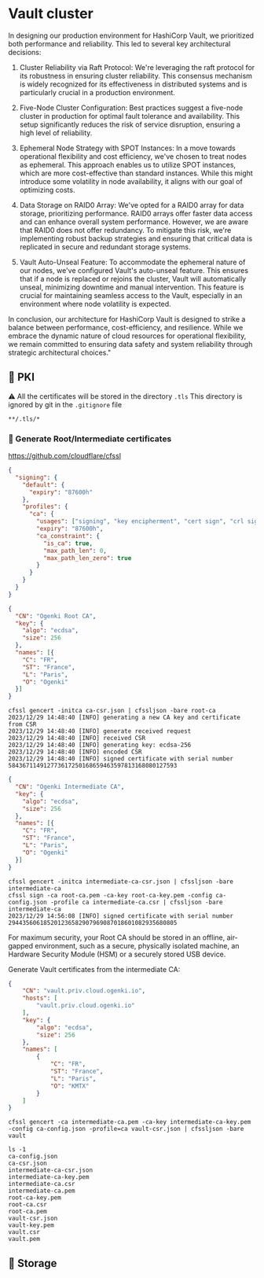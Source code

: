 # Vault cluster

In designing our production environment for HashiCorp Vault, we prioritized both performance and reliability. This led to several key architectural decisions:

1. Cluster Reliability via Raft Protocol: We're leveraging the raft protocol for its robustness in ensuring cluster reliability. This consensus mechanism is widely recognized for its effectiveness in distributed systems and is particularly crucial in a production environment.

2. Five-Node Cluster Configuration: Best practices suggest a five-node cluster in production for optimal fault tolerance and availability. This setup significantly reduces the risk of service disruption, ensuring a high level of reliability.

3. Ephemeral Node Strategy with SPOT Instances: In a move towards operational flexibility and cost efficiency, we've chosen to treat nodes as ephemeral. This approach enables us to utilize SPOT instances, which are more cost-effective than standard instances. While this might introduce some volatility in node availability, it aligns with our goal of optimizing costs.

4. Data Storage on RAID0 Array: We've opted for a RAID0 array for data storage, prioritizing performance. RAID0 arrays offer faster data access and can enhance overall system performance. However, we are aware that RAID0 does not offer redundancy. To mitigate this risk, we're implementing robust backup strategies and ensuring that critical data is replicated in secure and redundant storage systems.

5. Vault Auto-Unseal Feature: To accommodate the ephemeral nature of our nodes, we've configured Vault's auto-unseal feature. This ensures that if a node is replaced or rejoins the cluster, Vault will automatically unseal, minimizing downtime and manual intervention. This feature is crucial for maintaining seamless access to the Vault, especially in an environment where node volatility is expected.

In conclusion, our architecture for HashiCorp Vault is designed to strike a balance between performance, cost-efficiency, and resilience. While we embrace the dynamic nature of cloud resources for operational flexibility, we remain committed to ensuring data safety and system reliability through strategic architectural choices."

## 🔑 PKI

⚠️ All the certificates will be stored in the directory `.tls`
This directory is ignored by git in the `.gitignore` file
```
**/.tls/*
```

### 🔏 Generate Root/Intermediate certificates

<https://github.com/cloudflare/cfssl>

```json
{
  "signing": {
    "default": {
      "expiry": "87600h"
    },
    "profiles": {
      "ca": {
        "usages": ["signing", "key encipherment", "cert sign", "crl sign"],
        "expiry": "87600h",
        "ca_constraint": {
          "is_ca": true,
          "max_path_len": 0,
          "max_path_len_zero": true
        }
      }
    }
  }
}
```

```json
{
  "CN": "Ogenki Root CA",
  "key": {
    "algo": "ecdsa",
    "size": 256
  },
  "names": [{
    "C": "FR",
    "ST": "France",
    "L": "Paris",
    "O": "Ogenki"
  }]
}
```

```console
cfssl gencert -initca ca-csr.json | cfssljson -bare root-ca
2023/12/29 14:48:40 [INFO] generating a new CA key and certificate from CSR
2023/12/29 14:48:40 [INFO] generate received request
2023/12/29 14:48:40 [INFO] received CSR
2023/12/29 14:48:40 [INFO] generating key: ecdsa-256
2023/12/29 14:48:40 [INFO] encoded CSR
2023/12/29 14:48:40 [INFO] signed certificate with serial number 584367114912773617250168659463597813168080127593
```

```json
{
  "CN": "Ogenki Intermediate CA",
  "key": {
    "algo": "ecdsa",
    "size": 256
  },
  "names": [{
    "C": "FR",
    "ST": "France",
    "L": "Paris",
    "O": "Ogenki"
  }]
}
```

```console
cfssl gencert -initca intermediate-ca-csr.json | cfssljson -bare intermediate-ca
cfssl sign -ca root-ca.pem -ca-key root-ca-key.pem -config ca-config.json -profile ca intermediate-ca.csr | cfssljson -bare intermediate-ca
2023/12/29 14:56:08 [INFO] signed certificate with serial number 294435606185201236582907969087018601082935680805
```

For maximum security, your Root CA should be stored in an offline, air-gapped environment, such as a secure, physically isolated machine, an Hardware Security Module (HSM) or a securely stored USB device.

Generate Vault certificates from the intermediate CA:

```json
{
    "CN": "vault.priv.cloud.ogenki.io",
    "hosts": [
        "vault.priv.cloud.ogenki.io"
    ],
    "key": {
        "algo": "ecdsa",
        "size": 256
    },
    "names": [
        {
            "C": "FR",
            "ST": "France",
            "L": "Paris",
            "O": "KMTX"
        }
    ]
}
```

```console
cfssl gencert -ca intermediate-ca.pem -ca-key intermediate-ca-key.pem -config ca-config.json -profile=ca vault-csr.json | cfssljson -bare vault
```

```console
ls -1
ca-config.json
ca-csr.json
intermediate-ca-csr.json
intermediate-ca-key.pem
intermediate-ca.csr
intermediate-ca.pem
root-ca-key.pem
root-ca.csr
root-ca.pem
vault-csr.json
vault-key.pem
vault.csr
vault.pem
```


## 💾 Storage

